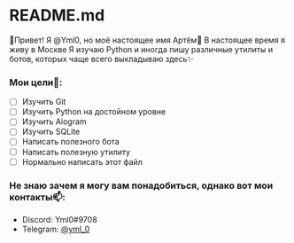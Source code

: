 # README.md

👋Привет! Я @Yml0, но моё настоящее имя Артём👀
В настоящее время я живу в Москве
Я изучаю Python и иногда пишу различные утилиты и ботов, которых чаще всего выкладываю здесь✨

### Мои цели🌱:

- [ ]  Изучить Git
- [ ]  Изучить Python на достойном уровне
- [ ]  Изучить Aiogram
- [ ]  Изучить SQLite
- [ ]  Написать полезного бота
- [ ]  Написать полезную утилиту
- [ ]  Нормально написать этот файл

### Не знаю зачем я могу вам понадобиться, однако вот мои контакты📫:

- Discord: Yml0#9708
- Telegram: [@yml_0](https://t.me/yml_0)
